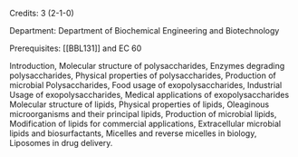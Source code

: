 Credits: 3 (2-1-0)

Department: Department of Biochemical Engineering and Biotechnology

Prerequisites: [[BBL131]] and EC 60

Introduction, Molecular structure of polysaccharides, Enzymes degrading polysaccharides, Physical properties of polysaccharides, Production of microbial Polysaccharides, Food usage of exopolysaccharides, Industrial Usage of exopolysaccharides, Medical applications of exopolysaccharides Molecular structure of lipids, Physical properties of lipids, Oleaginous microorganisms and their principal lipids, Production of microbial lipids, Modification of lipids for commercial applications, Extracellular microbial lipids and biosurfactants, Micelles and reverse micelles in biology, Liposomes in drug delivery.